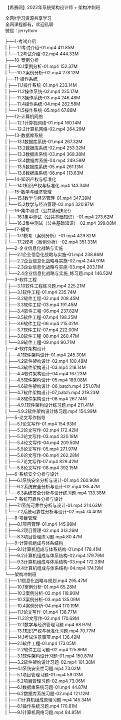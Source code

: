 【希赛网】2022年系统架构设计师 + 架构冲刺班

全网it学习资源共享学习<br>全网课程都有，欢迎私聊<br>微信：jerryttom<br>

├──1-考试介绍<br> | ├──1.1考试介绍-01.mp4 411.85M<br> | └──1.2考试介绍-02.mp4 444.33M<br> ├──10-案例分析<br> | ├──10.1案例分析-01.mp4 152.37M<br> | └──10.2案例分析-02.mp4 278.12M<br> ├──11-操作系统<br> | ├──11.1操作系统-01.mp4 233.14M<br> | ├──11.2操作系统-02.mp4 225.17M<br> | ├──11.3操作系统-03.mp4 246.48M<br> | ├──11.4操作系统-04.mp4 282.58M<br> | └──11.5操作系统-05.mp4 67.86M<br> ├──12-计算机网络<br> | ├──12.1计算机网络-01.mp4 160.14M<br> | └──12.2计算机网络-02.mp4 264.29M<br> ├──13-数据库系统<br> | ├──13.1数据库系统-01.mp4 267.32M<br> | ├──13.2数据库系统-02.mp4 253.32M<br> | ├──13.3数据库系统-03.mp4 368.38M<br> | ├──13.4数据库系统-04.mp4 249.58M<br> | ├──13.5数据库系统-05.mp4 261.13M<br> | └──13.6数据库系统-06.mp4 113.63M<br> ├──14-知识产权与标准化<br> | └──14.1知识产权与标准化.mp4 143.34M<br> ├──15-数学与经济管理<br> | ├──15.1数学与经济管理-01.mp4 347.39M<br> | └──15.2数学与经济管理-02.mp4 320.97M<br> ├──16-集中测试（公共基础知识）<br> | ├──16.1集中测试（公共基础知识）-01.mp4 273.62M<br> | └──16.2集中测试（公共基础知识）-02.mp4 399.08M<br> ├──17-模考<br> | ├──17.1模考（案例分析）-01.mp4 429.82M<br> | └──17.2模考（案例分析）-02.mp4 351.33M<br> ├──2-企业信息化战略与实施<br> | ├──2.1企业信息化战略与实施-01.mp4 238.86M<br> | ├──2.2企业信息化战略与实施-02.mp4 244.91M<br> | ├──2.3企业信息化战略与实施-03.mp4 203.11M<br> | └──2.4企业信息化战略与实施_练习题.mp4 146.52M<br> ├──3-软件工程<br> | ├──3.10软件工程练习题.mp4 225.21M<br> | ├──3.1软件工程-01.mp4 235.74M<br> | ├──3.2软件工程-02.mp4 208.45M<br> | ├──3.3软件工程-03.mp4 191.45M<br> | ├──3.4软件工程-06.mp4 237.82M<br> | ├──3.5软件工程-07.mp4 198.25M<br> | ├──3.6软件工程-06.mp4 215.02M<br> | ├──3.7软件工程-07.mp4 222.00M<br> | ├──3.8软件工程-08.mp4 260.47M<br> | └──3.9软件工程-09.mp4 90.71M<br> ├──4-软件架构设计<br> | ├──4.1软件架构设计-01.mp4 245.30M<br> | ├──4.2软件架构设计-02.mp4 180.48M<br> | ├──4.3软件架构设计-03.mp4 218.14M<br> | ├──4.4软件架构设计-04.mp4 167.23M<br> | ├──4.5软件架构设计-05.mp4 189.08M<br> | ├──4.6软件架构设计-06_batch.mp4 251.07M<br> | ├──4.7软件架构设计-07_batch.mp4 219.23M<br> | ├──4.8软件架构设计-08.mp4 267.74M<br> | ├──4.9.1软件架构设计练习题.mp4 211.41M<br> | └──4.9.2软件架构设计练习题.mp4 154.99M<br> ├──5-论文写作指导<br> | ├──5.1论文写作-01.mp4 154.93M<br> | ├──5.2论文写作-02.mp4 172.42M<br> | ├──5.3论文写作-03.mp4 320.18M<br> | ├──5.4论文写作-04.mp4 209.50M<br> | ├──5.5论文写作-05.mp4 271.97M<br> | ├──5.6论文写作-06.mp4 262.28M<br> | ├──5.7论文写作-07.mp4 829.42M<br> | └──5.8论文写作-08.mp4 392.15M<br> ├──6-系统安全分析与设计<br> | ├──6.1系统安全分析与设计-01.mp4 260.90M<br> | ├──6.2系统安全分析与设计-02.mp4 185.47M<br> | └──6.3系统安全分析与设计练习题.mp4 133.38M<br> ├──7-系统可靠性分析与设计<br> | ├──7.1系统可靠性分析与设计-01.mp4 214.63M<br> | └──7.2系统可靠性分析与设计-02.mp4 74.40M<br> ├──8-项目管理<br> | ├──8.1项目管理-01.mp4 145.98M<br> | ├──8.2项目管理-02.mp4 313.26M<br> | └──8.3项目管理练习题.mp4 80.47M<br> ├──9-计算机组成与体系结构<br> | ├──9.1计算机组成与体系结构-01.mp4 178.41M<br> | ├──9.2计算机组成与体系结构-02.mp4 179.79M<br> | ├──9.3计算机组成与体系结构-03.mp4 172.28M<br> | └──9.4计算机组成与体系结构-04.mp4 174.19M<br> └──架构冲刺班<br> | ├──1.1信息化战略与规划.mp4 295.47M<br> | ├──10.1案例分析-01.mp4 65.28M<br> | ├──10.2案例分析-02.mp4 118.90M<br> | ├──10.3案例分析-03.mp4 135.09M<br> | ├──10.4案例分析-04.mp4 170.19M<br> | ├──11.1论文写作-01.mp4 138.77M<br> | ├──11.2论文写作-02.mp4 170.69M<br> | ├──12.1数学与经济管理习题.mp4 68.97M<br> | ├──13.1知识产权与标准化习题.mp4 70.77M<br> | ├──14.1考试注意事项.mp4 136.42M<br> | ├──2.1软件工程-01.mp4 173.05M<br> | ├──2.2软件工程习题-02.mp4 125.86M<br> | ├──3.1软件架构设计习题-01.mp4 150.87M<br> | ├──3.2软件架构设计习题-02.mp4 101.38M<br> | ├──4.1系统安全性习题.mp4 73.02M<br> | ├──5.1项目管理习题-01.mp4 59.03M<br> | ├──5.2项目管理习题-02.mp4 73.06M<br> | ├──6.1数据库系统习题-01.mp4 44.87M<br> | ├──6.2数据库系统习题-02.mp4 121.12M<br> | ├──7.1计算机组成原理习题.mp4 145.34M<br> | ├──8.1操作系统习题.mp4 170.81M<br> | └──9.1计算机网络习题.mp4 84.85M